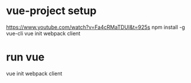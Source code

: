# vue-project setup
https://www.youtube.com/watch?v=Fa4cRMaTDUI&t=925s
npm install -g vue-cli
vue init webpack client
# run vue
vue init webpack client
